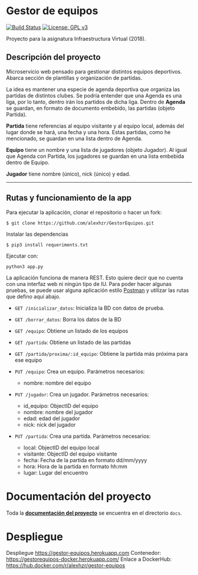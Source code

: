 
# Gestor de equipos
[![Build Status](https://travis-ci.org/alexhzr/GestorEquipos.svg?branch=master)](https://travis-ci.org/alexhzr/GestorEquipos) [![License: GPL v3](https://img.shields.io/badge/License-GPLv3-blue.svg)](https://www.gnu.org/licenses/gpl-3.0)

Proyecto para la asignatura Infraestructura Virtual (2018).

## Descripción del proyecto
Microservicio web pensado para gestionar distintos equipos deportivos. Abarca sección de plantillas y organización de partidas.

La idea es mantener una especie de agenda deportiva que organiza las partidas de distintos clubes. Se podría entender que una Agenda es una liga, por lo tanto, dentro irán los partidos de dicha liga. Dentro de **Agenda** se guardan, en formato de documento embebido, las partidas (objeto Partida).

**Partida** tiene referencias al equipo visitante y al equipo local, además del lugar donde se hará, una fecha y una hora. Estas partidas, como he mencionado, se guardan en una lista dentro de Agenda.

**Equipo** tiene un nombre y una lista de jugadores (objeto Jugador). Al igual que Agenda con Partida, los jugadores se guardan en una lista embebida dentro de Equipo.

**Jugador** tiene nombre (único), nick (único) y edad.

---

## Rutas y funcionamiento de la app
Para ejecutar la aplicación, clonar el repositorio o hacer un fork:

```$ git clone https://github.com/alexhzr/GestorEquipos.git```

Instalar las dependencias

```$ pip3 install requeriments.txt```


Ejecutar con:

```python3 app.py```

La aplicación funciona de manera REST. Esto quiere decir que no cuenta con una interfaz web ni ningún tipo de IU. Para poder hacer algunas pruebas, se puede usar alguna aplicación estilo [Postman](https://www.getpostman.com/) y utilizar las rutas que defino aquí abajo.

- `GET /inicializar_datos`: Inicializa la BD con datos de prueba.
- `GET /borrar_datos`: Borra los datos de la BD
- `GET /equipo`: Obtiene un listado de los equipos
- `GET /partida`: Obtiene un listado de las partidas
- `GET /partida/proxima/:id_equipo`: Obtiene la partida más próxima para ese equipo

- `PUT /equipo`: Crea un equipo. Parámetros necesarios:
  - nombre: nombre del equipo

- `PUT /jugador`: Crea un jugador. Parámetros necesarios:
  - id_equipo: ObjectID del equipo
  - nombre: nombre del jugador
  - edad: edad del jugador
  - nick: nick del jugador

- `PUT /partida`: Crea una partida. Parámetros necesarios:
  - local: ObjectID del equipo local
  - visitante: ObjectID del equipo visitante
  - fecha: Fecha de la partida en formato dd/mm/yyyy
  - hora: Hora de la partida en formato hh:mm
  - lugar: Lugar del encuentro


# Documentación del proyecto

Toda la **[documentación del proyecto](https://github.com/alexhzr/GestorEquipos/tree/master/docs)** se encuentra en el directorio ``docs``.

# Despliegue

Despliegue https://gestor-equipos.herokuapp.com
Contenedor: https://gestorequipos-docker.herokuapp.com/
Enlace a DockerHub: https://hub.docker.com/r/alexhzr/gestor-equipos
